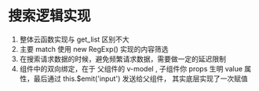 # 搜索逻辑实现

1. 整体云函数实现与 get_list 区别不大
2. 主要 match 使用 new RegExp() 实现的内容筛选
3. 在搜索请求数据的时候，避免频繁请求数据，需要做一定的延迟限制
4. 组件中的双向绑定，在于 父组件的 v-model , 子组件你 props 生明 value 属性，最后通过 this.$emit('input') 发送给父组件， 其实底层实现了一次赋值
